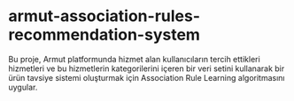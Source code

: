 # armut-association-rules-recommendation-system
 Bu proje, Armut platformunda hizmet alan kullanıcıların tercih ettikleri hizmetleri ve bu hizmetlerin kategorilerini içeren bir veri setini kullanarak bir ürün tavsiye sistemi oluşturmak için Association Rule Learning algoritmasını uygular.
